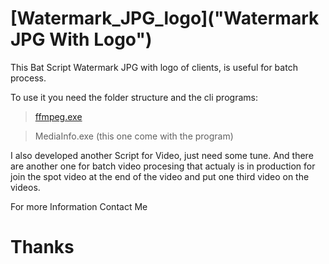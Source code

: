 # [Watermark_JPG_logo]("Watermark JPG With Logo")
This Bat Script Watermark JPG with logo of clients, is useful for batch process.

To use it you need the folder structure and the cli programs:

> [ffmpeg.exe](https://ffmpeg.org/ "FFmpeg")

>MediaInfo.exe (this one come with the program)

I also developed another Script for Video, just need some tune.
And there are another one for batch video procesing that actualy is in production for join the spot video at the end of the video and put one third video on the videos.

For more Information Contact Me

# Thanks
